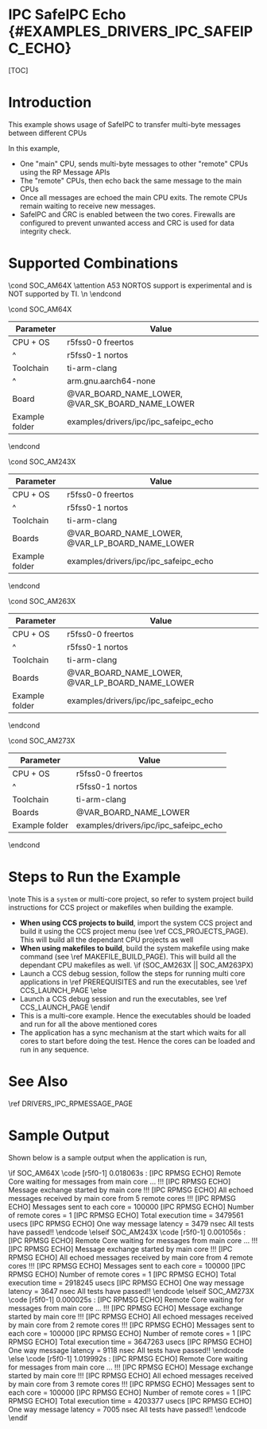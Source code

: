 # IPC SafeIPC Echo {#EXAMPLES_DRIVERS_IPC_SAFEIPC_ECHO}

[TOC]

# Introduction

This example shows usage of SafeIPC to transfer multi-byte messages between different CPUs

In this example,
- One "main" CPU, sends multi-byte messages to other "remote" CPUs using the RP Message APIs
- The "remote" CPUs, then echo back the same message to the main CPUs
- Once all messages are echoed the main CPU exits. The remote CPUs remain waiting to receive new messages.
- SafeIPC and CRC is enabled between the two cores. Firewalls are configured to prevent unwanted access and CRC
  is used for data integrity check.

# Supported Combinations

\cond SOC_AM64X
\attention A53 NORTOS support is experimental and is NOT supported by TI. \n
\endcond

\cond SOC_AM64X

 Parameter      | Value
 ---------------|-----------
 CPU + OS       | r5fss0-0 freertos
 ^              | r5fss0-1 nortos
 Toolchain      | ti-arm-clang
 ^              | arm.gnu.aarch64-none
 Board          | @VAR_BOARD_NAME_LOWER, @VAR_SK_BOARD_NAME_LOWER
 Example folder | examples/drivers/ipc/ipc_safeipc_echo

\endcond

\cond SOC_AM243X

 Parameter      | Value
 ---------------|-----------
 CPU + OS       | r5fss0-0 freertos
 ^              | r5fss0-1 nortos
 Toolchain      | ti-arm-clang
 Boards         | @VAR_BOARD_NAME_LOWER, @VAR_LP_BOARD_NAME_LOWER
 Example folder | examples/drivers/ipc/ipc_safeipc_echo

\endcond

\cond SOC_AM263X

 Parameter      | Value
 ---------------|-----------
 CPU + OS       | r5fss0-0 freertos
 ^              | r5fss0-1 nortos
 Toolchain      | ti-arm-clang
 Boards         | @VAR_BOARD_NAME_LOWER, @VAR_LP_BOARD_NAME_LOWER
 Example folder | examples/drivers/ipc/ipc_safeipc_echo

\endcond

\cond SOC_AM273X

 Parameter      | Value
 ---------------|-----------
 CPU + OS       | r5fss0-0 freertos
 ^              | r5fss0-1 nortos
 Toolchain      | ti-arm-clang
 Boards         | @VAR_BOARD_NAME_LOWER
 Example folder | examples/drivers/ipc/ipc_safeipc_echo

\endcond

# Steps to Run the Example

\note This is a `system` or multi-core project, so refer to system project build instructions for CCS project or makefiles when building the example.

- **When using CCS projects to build**, import the system CCS project
  and build it using the CCS project menu (see \ref CCS_PROJECTS_PAGE). This will build all the dependant CPU projects as well
- **When using makefiles to build**, build the system makefile using
  make command (see \ref MAKEFILE_BUILD_PAGE). This will build all the dependant CPU makefiles as well.
\if (SOC_AM263X || SOC_AM263PX)
- Launch a CCS debug session, follow the steps for running multi core applications in \ref PREREQUISITES and run the executables, see \ref CCS_LAUNCH_PAGE
\else
- Launch a CCS debug session and run the executables, see \ref CCS_LAUNCH_PAGE
\endif
- This is a multi-core example. Hence the executables should be loaded and run for all the above mentioned cores
- The application has a sync mechanism at the start which waits for all cores to start before doing the test. Hence the cores can be loaded and run in any sequence.

# See Also

\ref DRIVERS_IPC_RPMESSAGE_PAGE

# Sample Output

Shown below is a sample output when the application is run,

\if SOC_AM64X
\code
[r5f0-1]     0.018063s : [IPC RPMSG ECHO] Remote Core waiting for messages from main core ... !!!
[IPC RPMSG ECHO] Message exchange started by main core !!!
[IPC RPMSG ECHO] All echoed messages received by main core from 5 remote cores !!!
[IPC RPMSG ECHO] Messages sent to each core = 100000
[IPC RPMSG ECHO] Number of remote cores = 1
[IPC RPMSG ECHO] Total execution time = 3479561 usecs
[IPC RPMSG ECHO] One way message latency = 3479 nsec
All tests have passed!!
\endcode
\elseif SOC_AM243X
\code
[r5f0-1]     0.001056s : [IPC RPMSG ECHO] Remote Core waiting for messages from main core ... !!!
[IPC RPMSG ECHO] Message exchange started by main core !!!
[IPC RPMSG ECHO] All echoed messages received by main core from 4 remote cores !!!
[IPC RPMSG ECHO] Messages sent to each core = 100000
[IPC RPMSG ECHO] Number of remote cores = 1
[IPC RPMSG ECHO] Total execution time = 2918245 usecs
[IPC RPMSG ECHO] One way message latency = 3647 nsec
All tests have passed!!
\endcode
\elseif SOC_AM273X
\code
[r5f0-1]     0.000025s : [IPC RPMSG ECHO] Remote Core waiting for messages from main core ... !!!
[IPC RPMSG ECHO] Message exchange started by main core !!!
[IPC RPMSG ECHO] All echoed messages received by main core from 2 remote cores !!!
[IPC RPMSG ECHO] Messages sent to each core = 100000
[IPC RPMSG ECHO] Number of remote cores = 1
[IPC RPMSG ECHO] Total execution time = 3647263 usecs
[IPC RPMSG ECHO] One way message latency = 9118 nsec
All tests have passed!!
\endcode
\else
\code
[r5f0-1]     1.019992s : [IPC RPMSG ECHO] Remote Core waiting for messages from main core ... !!!
[IPC RPMSG ECHO] Message exchange started by main core !!!
[IPC RPMSG ECHO] All echoed messages received by main core from 3 remote cores !!!
[IPC RPMSG ECHO] Messages sent to each core = 100000
[IPC RPMSG ECHO] Number of remote cores = 1
[IPC RPMSG ECHO] Total execution time = 4203377 usecs
[IPC RPMSG ECHO] One way message latency = 7005 nsec
All tests have passed!!
\endcode
\endif
